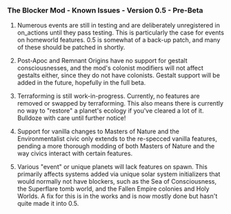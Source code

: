 ### The Blocker Mod - Known Issues - Version 0.5 - Pre-Beta

1. Numerous events are still in testing and are deliberately unregistered in on_actions until they pass testing. This is particularly the case for events on homeworld features. 0.5 is somewhat of a back-up patch, and many of these should be patched in shortly.

2. Post-Apoc and Remnant Origins have no support for gestalt consciousnesses, and the mod's colonist modifiers will not affect gestalts either, since they do not have colonists. Gestalt support will be added in the future, hopefully in the full beta.

4. Terraforming is still work-in-progress. Currently, no features are removed or swapped by terraforming. This also means there is currently no way to "restore" a planet's ecology if you've cleared a lot of it. Bulldoze with care until further notice!

5. Support for vanilla changes to Masters of Nature and the Environmentalist civic only extends to the re-specced vanilla features, pending a more thorough modding of both Masters of Nature and the way civics interact with certain features.

6. Various "event" or unique planets will lack features on spawn. This primarily affects systems added via unique solar system initializers that would normally not have blockers, such as the Sea of Consciousness, the Superflare tomb world, and the Fallen Empire colonies and Holy Worlds. A fix for this is in the works and is now mostly done but hasn't quite made it into 0.5.
